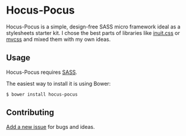 # Hocus-Pocus

Hocus-Pocus is a simple, design-free SASS micro framework ideal as a stylesheets starter kit. I chose the best parts of libraries like [inuit.css](https://github.com/inuitcss) or [mvcss](http://mvcss.github.io) and mixed them with my own ideas.

## Usage

Hocus-Pocus requires [SASS](http://sass-lang.com).

The easiest way to install it is using Bower:

```shell
$ bower install hocus-pocus
```

## Contributing

[Add a new issue](https://github.com/bkzl/hocus-pocus/issues) for bugs and ideas.